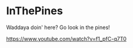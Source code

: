 # InThePines

Waddaya doin' here? Go look in the pines!

https://www.youtube.com/watch?v=f1_pfC-q7T0
